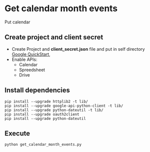 # Get calendar month events
Put calendar

## Create project and client secret
- Create Project and **client_secret.json** file and put in self directory [Google QuickStart](https://developers.google.com/sheets/api/quickstart/python),
- Enable APIs:
  - Calendar
  - Spreedsheet
  - Drive

## Install dependencies
    pip install --upgrade httplib2 -t lib/
    pip install --upgrade google-api-python-client -t lib/
    pip install --upgrade python-dateutil -t lib/
    pip install --upgrade oauth2client
    pip install --upgrade python-dateutil

## Execute
    python get_calendar_month_events.py
    
